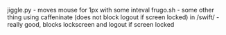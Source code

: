 jiggle.py - moves mouse for 1px with some inteval
frugo.sh - some other thing using caffeninate (does not block logout if screen locked)
in /swift/ - really good, blocks lockscreen and logout if screen locked
